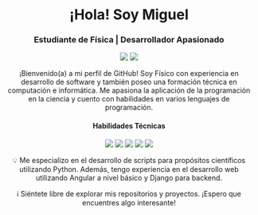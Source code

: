 <!-- Encabezado -->
<h1 align="center">¡Hola! Soy Miguel </h1>
<h3 align="center">Estudiante de Física | Desarrollador Apasionado</h3>

<!-- Iconos de redes sociales -->
<p align="center">
  <a href="https://www.linkedin.com/in/mapsm12/"><img src="https://img.shields.io/badge/-LinkedIn-0077B5?style=flat&logo=linkedin&logoColor=white"/></a>
  <a href="https://github.com/mapsm12/"><img src="https://img.shields.io/badge/-GitHub-181717?style=flat&logo=github&logoColor=white"/></a>
</p>

<!-- Descripción -->
<p align="center">
  ¡Bienvenido(a) a mi perfil de GitHub! Soy Físico con experiencia en desarrollo de software  y también poseo una formación técnica en computación e informática. Me apasiona la aplicación de la programación en la ciencia y cuento con habilidades en varios lenguajes de programación.
</p>

<!-- Habilidades -->
<h4 align="center">Habilidades Técnicas</h4>
<p align="center">
  <img src="https://img.shields.io/badge/-Python-3776AB?style=flat&logo=python&logoColor=white"/>
  <img src="https://img.shields.io/badge/-Java-007396?style=flat&logo=java&logoColor=white"/>
  <img src="https://img.shields.io/badge/-C%23-239120?style=flat&logo=c-sharp&logoColor=white"/>
  <img src="https://img.shields.io/badge/-JavaScript-F7DF1E?style=flat&logo=javascript&logoColor=black"/>
  <img src="https://img.shields.io/badge/-Angular-DD0031?style=flat&logo=angular&logoColor=white"/>
</p>

<!-- Detalles adicionales -->
<p align="center">
  💡 Me especializo en el desarrollo de scripts para propósitos científicos utilizando Python. Además, tengo experiencia en el desarrollo web utilizando Angular a nivel básico y Django para backend.
</p>

<!-- Nota -->
<p align="center">
  ℹ️ Siéntete libre de explorar mis repositorios y proyectos. ¡Espero que encuentres algo interesante!
</p>
